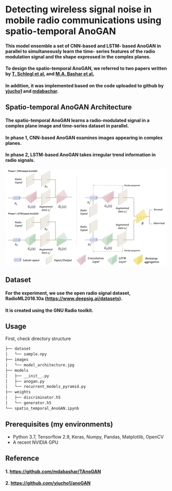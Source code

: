 # Detecting wireless signal noise in mobile radio communications using spatio-temporal AnoGAN

#### This model ensemble a set of CNN-based and LSTM- based AnoGAN in parallel to simultaneously learn the time- series features of the radio modulation signal and the shape expressed in the complex planes.
#### To design the spatio-temporal AnoGAN, we referred to two papers written by [T. Schlegl et al.](https://arxiv.org/abs/1703.05921) and [M.A. Bashar et al.](https://arxiv.org/abs/2008.09567)
#### In addition, it was implemented based on the code uploaded to github by [yjucho1](https://github.com/yjucho1/anoGAN) and [mdabachar](https://github.com/mdabashar/TAnoGAN).

## Spatio-temporal AnoGAN Architecture
#### The spatio-temporal AnoGAN learns a radio-modulated signal in a complex plane image and time-series dataset in parallel. 
#### In phase 1, CNN-based AnoGAN examines images appearing in complex planes.
#### In phase 2, LSTM-based AnoGAN takes irregular trend information in radio signals.

![Model Architecture](./images/model_architecture.jpg)

## Dataset 
#### For the experiment, we use the open radio signal dataset, RadioML2016.10a (https://www.deepsig.ai/datasets). 
#### It is created using the GNU Radio toolkit.

## Usage  
First, check directory structure

```bash
├── dataset
│   └── sample.npy
├── images
│   └── model_architecture.jpg
├── models
│   ├── __init__.py
│   ├── anogan.py
│   └── recurrent_models_pyramid.py
├── weights
│   ├── discriminator.h5
│   └── generator.h5
└── spatio_temporal_AnoGAN.ipynb
``` 

## Prerequisites (my environments)
- Python 3.7, Tensorflow 2.9, Keras, Numpy, Pandas, Matplotlib, OpenCV
- A recent NVIDIA GPU

## Reference
#### 1. https://github.com/mdabashar/TAnoGAN
#### 2. https://github.com/yjucho1/anoGAN
